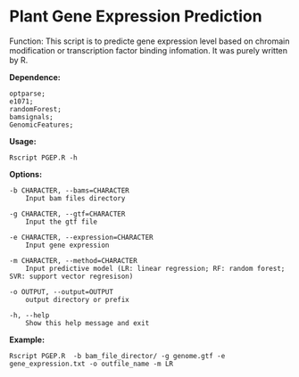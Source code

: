 # Plant Gene Expression Prediction


Function: This script is to predicte gene expression level based on chromain modification or transcription factor binding infomation. It was purely written by R.

**Dependence:**  
	
	optparse;  
	e1071;  
	randomForest;  
	bamsignals;  
	GenomicFeatures;  

**Usage:**  

	Rscript PGEP.R -h

**Options:**

	-b CHARACTER, --bams=CHARACTER
		Input bam files directory

	-g CHARACTER, --gtf=CHARACTER
		Input the gtf file

	-e CHARACTER, --expression=CHARACTER
		Input gene expression

	-m CHARACTER, --method=CHARACTER
		Input predictive model (LR: linear regression; RF: random forest; SVR: support vector regresison)

	-o OUTPUT, --output=OUTPUT
		output directory or prefix

	-h, --help
		Show this help message and exit
		
**Example:**
    
    Rscript PGEP.R  -b bam_file_director/ -g genome.gtf -e gene_expression.txt -o outfile_name -m LR

